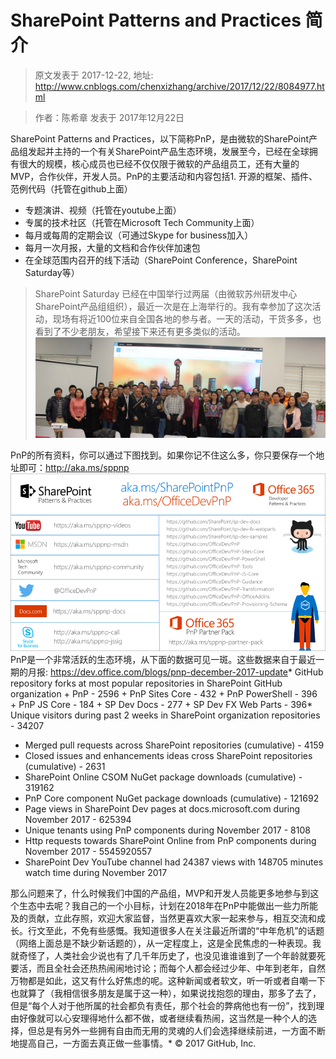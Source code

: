 # SharePoint Patterns and Practices 简介 
> 原文发表于 2017-12-22, 地址: http://www.cnblogs.com/chenxizhang/archive/2017/12/22/8084977.html 



> 作者：陈希章 发表于 2017年12月22日
> 
> 

SharePoint Patterns and Practices，以下简称PnP，是由微软的SharePoint产品组发起并主持的一个有关SharePoint产品生态环境，发展至今，已经在全球拥有很大的规模，核心成员也已经不仅仅限于微软的产品组员工，还有大量的MVP，合作伙伴，开发人员。PnP的主要活动和内容包括1. 开源的框架、插件、范例代码（托管在github上面）
- 专题演讲、视频（托管在youtube上面）
- 专属的技术社区（托管在Microsoft Tech Community上面）
- 每月或每周的定期会议（可通过Skype for business加入）
- 每月一次月报，大量的文档和合作伙伴加速包
- 在全球范围内召开的线下活动（SharePoint Conference，SharePoint Saturday等）


> SharePoint Saturday 已经在中国举行过两届（由微软苏州研发中心SharePoint产品组组织），最近一次是在上海举行的。我有幸参加了这次活动，现场有将近100位来自全国各地的参与者。一天的活动，干货多多，也看到了不少老朋友，希望接下来还有更多类似的活动。  
> [![](./images/8084977-20171222105325.jpg)](https://github.com/chenxizhang/office365dev/blob/master/docs/images/20171222105325.jpg)
> 
> 

PnP的所有资料，你可以通过下图找到。如果你记不住这么多，你只要保存一个地址即可：<http://aka.ms/sppnp>[![](./images/8084977-687474703a2f2f692e696d6775722e636f6d2f54744e4d65546e2e706e67.png)](https://github.com/chenxizhang/office365dev/blob/master/docs/images/687474703a2f2f692e696d6775722e636f6d2f54744e4d65546e2e706e67.png)PnP是一个非常活跃的生态环境，从下面的数据可见一斑。这些数据来自于最近一期的月报: <https://dev.office.com/blogs/pnp-december-2017-update>* GitHub repository forks at most popular repositories in SharePoint GitHub organization
	+ PnP - 2596
	+ PnP Sites Core - 432
	+ PnP PowerShell - 396
	+ PnP JS Core - 184
	+ SP Dev Docs - 277
	+ SP Dev FX Web Parts - 396* Unique visitors during past 2 weeks in SharePoint organization repositories - 34207
* Merged pull requests across SharePoint repositories (cumulative) - 4159
* Closed issues and enhancements ideas cross SharePoint repositories (cumulative) - 2631
* SharePoint Online CSOM NuGet package downloads (cumulative) - 319162
* PnP Core component NuGet package downloads (cumulative) - 121692
* Page views in SharePoint Dev pages at docs.microsoft.com during November 2017 - 625394
* Unique tenants using PnP components during November 2017 - 8108
* Http requests towards SharePoint Online from PnP components during November 2017 - 5545920557
* SharePoint Dev YouTube channel had 24387 views with 148705 minutes watch time during November 2017

那么问题来了，什么时候我们中国的产品组，MVP和开发人员能更多地参与到这个生态中去呢？我自己的一个小目标，计划在2018年在PnP中能做出一些力所能及的贡献，立此存照，欢迎大家监督，当然更喜欢大家一起来参与，相互交流和成长。行文至此，不免有些感慨。我知道很多人在关注最近所谓的“中年危机”的话题（网络上面总是不缺少新话题的），从一定程度上，这是全民焦虑的一种表现。我就奇怪了，人类社会少说也有了几千年历史了，也没见谁谁谁到了一个年龄就要死要活，而且全社会还热热闹闹地讨论；而每个人都会经过少年、中年到老年，自然万物都是如此，这又有什么好焦虑的呢。这种新闻或者软文，听一听或者自嘲一下也就算了（我相信很多朋友是属于这一种），如果说找抱怨的理由，那多了去了，但是“每个人对于他所属的社会都负有责任，那个社会的弊病他也有一份”，找到理由好像就可以心安理得地什么都不做，或者继续看热闹，这当然是一种个人的选择，但总是有另外一些拥有自由而无用的灵魂的人们会选择继续前进，一方面不断地提高自己，一方面去真正做一些事情。* © 2017 GitHub, Inc.














